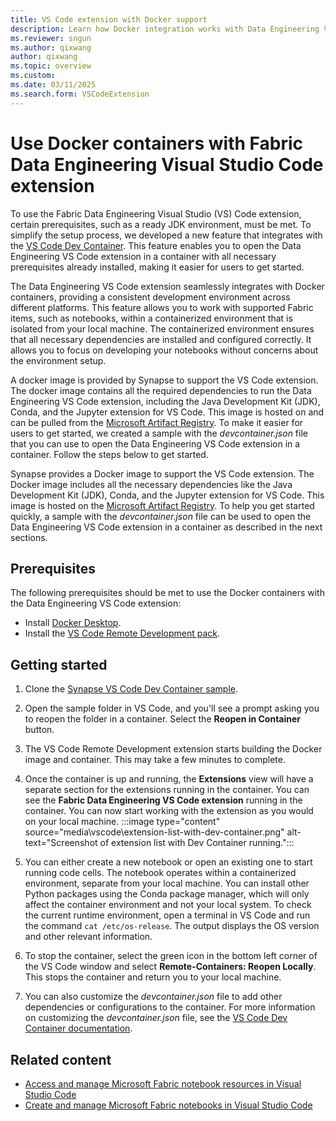 ```yaml
---
title: VS Code extension with Docker support
description: Learn how Docker integration works with Data Engineering VS Code extension. It gives a containerized environment with all dependencies installed, configured.
ms.reviewer: sngun
ms.author: qixwang
author: qixwang
ms.topic: overview
ms.custom:
ms.date: 03/11/2025
ms.search.form: VSCodeExtension
---
```


# Use Docker containers with Fabric Data Engineering Visual Studio Code extension

To use the Fabric Data Engineering Visual Studio (VS) Code extension, certain prerequisites, such as a ready JDK environment, must be met. To simplify the setup process, we developed a new feature that integrates with the [VS Code Dev Container](https://code.visualstudio.com/docs/devcontainers/containers). This feature enables you to open the Data Engineering VS Code extension in a container with all necessary prerequisites already installed, making it easier for users to get started.

The Data Engineering VS Code extension seamlessly integrates with Docker containers, providing a consistent development environment across different platforms. This feature allows you to work with supported Fabric items, such as notebooks, within a containerized environment that is isolated from your local machine. The containerized environment ensures that all necessary dependencies are installed and configured correctly. It allows you to focus on developing your notebooks without concerns about the environment setup.

A docker image is provided by Synapse to support the VS Code extension. The docker image contains all the required dependencies to run the Data Engineering VS Code extension, including the Java Development Kit (JDK), Conda, and the Jupyter extension for VS Code. This image is hosted on and can be pulled from the [Microsoft Artifact Registry](https://mcr.microsoft.com/en-us/product/msfabric/synapsevscode/fabric-synapse-vscode/about). To make it easier for users to get started, we created a sample with the *devcontainer.json* file that you can use to open the Data Engineering VS Code extension in a container. Follow the steps below to get started.

Synapse provides a Docker image to support the VS Code extension. The Docker image includes all the necessary dependencies like the Java Development Kit (JDK), Conda, and the Jupyter extension for VS Code. This image is hosted on the [Microsoft Artifact Registry](https://mcr.microsoft.com/product/msfabric/synapsevscode/fabric-synapse-vscode/about). To help you get started quickly, a sample with the *devcontainer.json* file can be used to open the Data Engineering VS Code extension in a container as described in the next sections.

## Prerequisites

The following prerequisites should be met to use the Docker containers with the Data Engineering VS Code extension:

- Install [Docker Desktop](https://www.docker.com/products/docker-desktop).
- Install the [VS Code Remote Development pack](https://marketplace.visualstudio.com/items?itemName=ms-vscode-remote.vscode-remote-extensionpack).

## Getting started

1. Clone the [Synapse VS Code Dev Container sample](https://github.com/microsoft/SynapseVSCode/tree/main/samples/.devcontainer).

1. Open the sample folder in VS Code, and you'll see a prompt asking you to reopen the folder in a container. Select the **Reopen in Container** button.

1. The VS Code Remote Development extension starts building the Docker image and container. This may take a few minutes to complete.

1. Once the container is up and running, the **Extensions** view will have a separate section for the extensions running in the container. You can see the **Fabric Data Engineering VS Code extension** running in the container. You can now start working with the extension as you would on your local machine.
   :::image type="content" source="media\vscode\extension-list-with-dev-container.png" alt-text="Screenshot of extension list with Dev Container running.":::

1. You can either create a new notebook or open an existing one to start running code cells. The notebook operates within a containerized environment, separate from your local machine. You can install other Python packages using the Conda package manager, which will only affect the container environment and not your local system. To check the current runtime environment, open a terminal in VS Code and run the command `cat /etc/os-release`. The output displays the OS version and other relevant information.

1. To stop the container, select the green icon in the bottom left corner of the VS Code window and select **Remote-Containers: Reopen Locally**. This stops the container and return you to your local machine.

1. You can also customize the *devcontainer.json* file to add other dependencies or configurations to the container. For more information on customizing the *devcontainer.json* file, see the [VS Code Dev Container documentation](https://code.visualstudio.com/docs/remote/containers).

## Related content

- [Access and manage Microsoft Fabric notebook resources in Visual Studio Code](author-notebook-resource-with-vs-code.md)
- [Create and manage Microsoft Fabric notebooks in Visual Studio Code](author-notebook-with-vs-code.md)
